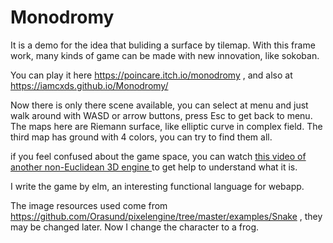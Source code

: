 # Monodromy
It is a demo for the idea that buliding a surface by tilemap. With this frame work, many kinds of game can be made with new innovation, like sokoban.

You can play it here https://poincare.itch.io/monodromy , and also at https://iamcxds.github.io/Monodromy/

Now there is only there scene available, you can select at menu and just walk around with WASD or arrow buttons, press Esc to get back to menu. The maps here are Riemann surface, like elliptic curve in complex field.  The third map has ground with 4 colors, you can try to find them all. 

if you feel confused about the game space, you can watch [this video of another non-Euclidean 3D engine ](https://www.youtube.com/watch?v=kEB11PQ9Eo8&t=42s) to get help to understand what it is.

I write the game by elm, an interesting functional language for webapp.

The image resources used come from  https://github.com/Orasund/pixelengine/tree/master/examples/Snake , they may be changed later. Now I change the character to a frog.
